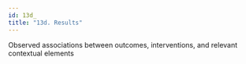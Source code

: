 ```yaml
---
id: 13d_
title: "13d. Results"
---
```

Observed associations between outcomes, interventions, and relevant
contextual elements